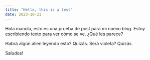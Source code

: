 ```yaml
---
title: "Hello, this is a test"
date: 2023-10-21
---
```

Hola manola, esto es una prueba de post para mi nuevo blog. Estoy escribiendo texto para ver cómo se ve. ¿Qué les parece?

Habrá algún alien leyendo esto? Quizás.
Será violeta? Quizás.

Saludos!
